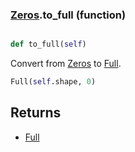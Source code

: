 ### [Zeros](Zeros.md).to_full (function)


```py

def to_full(self)

```



Convert from [Zeros](Zeros.md) to [Full](Full.md).

```py
Full(self.shape, 0)
```

Returns
---------
* [Full](Full.md)

